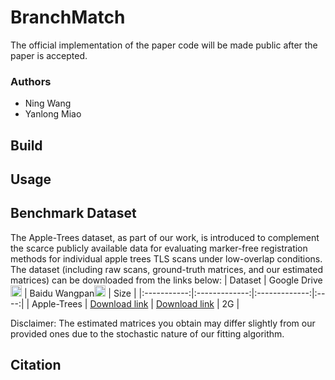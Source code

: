 # BranchMatch
The official implementation of the paper code will be made public after the paper is accepted.

### Authors
- Ning Wang
- Yanlong Miao

## Build

## Usage

## Benchmark Dataset
The Apple-Trees dataset, as part of our work, is introduced to complement the scarce publicly available data for evaluating marker-free registration methods for individual apple trees TLS scans under low-overlap conditions. The dataset (including raw scans, ground-truth matrices, and our estimated matrices) can be downloaded from the links below:
|   Dataset   |  Google Drive<img src="https://ssl.gstatic.com/docs/doclist/images/drive_2022q3_32dp.png" alt="Google Drive" width="18"/> | Baidu Wangpan<img src="https://nd-static.bdstatic.com/m-static/v20-main/favicon-main.ico" alt="Baidu Yun" width="18"/> | Size |
|:-----------:|:-------------:|:-------------:|:----:|
| Apple-Trees | [Download link]() | [Download link]() |  2G  |

Disclaimer: The estimated matrices you obtain may differ slightly from our provided ones due to the stochastic nature of our fitting algorithm.

## Citation
